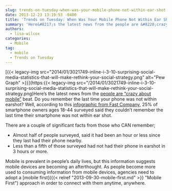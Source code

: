 ```yaml
---
slug: trends-on-tuesday-when-was-your-mobile-phone-not-within-ear-shot
date: 2013-12-23 13:19:53 -0400
title: 'Trends on Tuesday: When Was Your Mobile Phone Not Within Ear Shot?'
summary: 'Here&#8217;s the latest news from the people are &#8220;crazy about mobile&#8221; beat. Do you remember the last time your phone was not within earshot? Well, according to this infographic from Fast Company, 25% of smartphone owners ages 18-44 surveyed said they couldn&#8217;t remember the last time their smartphone was not'
authors:
  - lisa-wilcox
categories:
  - Mobile
tag:
  - mobile
  - Trends on Tuesday
---
```


[{{< legacy-img src="2014/01/3021749-inline-i-3-10-surprising-social-media-statistics-that-will-make-rethink-your-social-strategy.png" alt="Pew Graph" >}}](https:{{< legacy-img src="/2014/01/3021749-inline-i-3-10-surprising-social-media-statistics-that-will-make-rethink-your-social-strategy.png)Here&#8217;s the latest news from the [people are &#8220;crazy about mobile&#8221;](https://howtomobile.apps.gov/2013/08/13/trends-on-tuesday-people-are-crazy-about-mobile/) beat. Do you remember the last time your phone was not within earshot? Well, according to this [infographic from Fast Company](http://www.fastcompany.com/3021749/work-smart/10-surprising-social-media-statistics-that-will-make-you-rethink-your-social-stra), 25% of smartphone owners ages 18-44 surveyed said they couldn&#8217;t remember the last time their smartphone was not within ear shot.

There are a couple of significant facts from those who CAN remember;

  * Almost half of people surveyed, said it had been an hour or less since they last had their phone nearby.
  * Less than a fifth of those surveyed had not had their phone in earshot in 3 hours or more.

Mobile is prevalent in people&#8217;s daily lives, but this information suggests mobile devices are becoming an afterthought. As people become more used to consuming information from mobile devices, agencies need to adopt a [mobile first]({{< relref "2013-09-30-mobile-first.md" >}} "Mobile First") approach in order to connect with them anytime, anywhere.